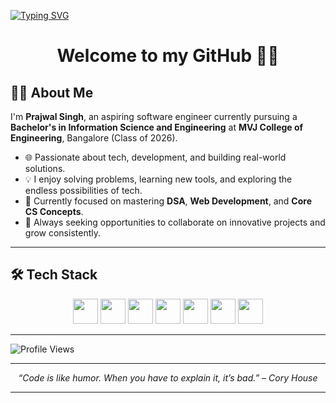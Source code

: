<!-- Typing SVG -->

<a href="https://git.io/typing-svg"><img src="https://readme-typing-svg.demolab.com?font=Fira+Code&pause=50&color=00F7FF&width=435&lines=Hi+there+%F0%9F%91%8B;I'm+Prajwal;From+Bangalore%2C+Bharat+%F0%9F%87%AE%F0%9F%87%B3;Tech+Enthusiast+%F0%9F%9A%80;Lifelong+Learner+%F0%9F%93%9A" alt="Typing SVG" /></a>

<h1 align="center">Welcome to my GitHub 👨‍💻</h1>


## 👨‍💻 About Me

I'm **Prajwal Singh**, an aspiring software engineer currently pursuing a **Bachelor's in Information Science and Engineering** at **MVJ College of Engineering**, Bangalore (Class of 2026).

- 🌐 Passionate about tech, development, and building real-world solutions.
- 💡 I enjoy solving problems, learning new tools, and exploring the endless possibilities of tech.
- 🧠 Currently focused on mastering **DSA**, **Web Development**, and **Core CS Concepts**.
- 🚀 Always seeking opportunities to collaborate on innovative projects and grow consistently.

---

## 🛠️ Tech Stack

<p align="center">
  
  <img src="https://cdn.jsdelivr.net/gh/devicons/devicon@latest/icons/c/c-original.svg" width="40"/>
  <img src="https://cdn.jsdelivr.net/gh/devicons/devicon/icons/cplusplus/cplusplus-original.svg" width="40"/>
  <img src="https://cdn.jsdelivr.net/gh/devicons/devicon/icons/java/java-original.svg" width="40"/>
  <img src="https://cdn.jsdelivr.net/gh/devicons/devicon/icons/react/react-original.svg" width="40"/>
  <img src="https://cdn.jsdelivr.net/gh/devicons/devicon/icons/nodejs/nodejs-original.svg" width="40"/>
  <img src="https://cdn.jsdelivr.net/gh/devicons/devicon/icons/git/git-original.svg" width="40"/>
  <img src="https://cdn.jsdelivr.net/gh/devicons/devicon/icons/linux/linux-original.svg" width="40"/>
</p>

---

  <img src="https://komarev.com/ghpvc/?username=iprajwalsingh7&style=flat-square&color=blue" alt="Profile Views" />

---

<p align="center"><i>“Code is like humor. When you have to explain it, it’s bad.” – Cory House</i></p>

---
